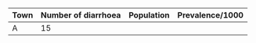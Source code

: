 | Town | Number of diarrhoea | Population | Prevalence/1000 |
|------|---------------------|------------|-----------------|
| A    | 15     